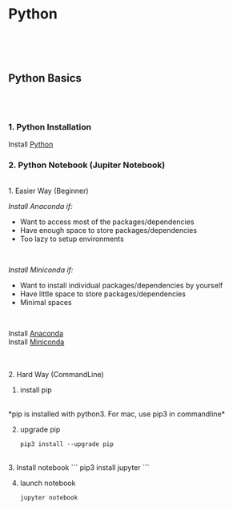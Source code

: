# Python


<br /><br /><br />
## Python Basics
<br /><br />
### 1. Python Installation

Install [Python](https://www.python.org/downloads/)
<br />
### 2. Python Notebook (Jupiter Notebook)
<br />
1. Easier Way (Beginner)

*Install Anaconda if:*
* Want to access most of the packages/dependencies
* Have enough space to store packages/dependencies
* Too lazy to setup environments
<br />

*Install Miniconda if:*
* Want to install individual packages/dependencies by yourself
* Have little space to store packages/dependencies
* Minimal spaces
<br />

Install [Anaconda](https://www.anaconda.com/)<br />
Install [Miniconda](https://docs.conda.io/en/latest/miniconda.html)

<br /><br />
2. Hard Way (CommandLine)

1. install pip
<br />
*pip is installed with python3. For mac, use pip3 in commandline*
<br />

2. upgrade pip
	```
	pip3 install --upgrade pip
	```

<br />
3. Install notebook
	```
	pip3 install jupyter
	```
<br />

4. launch notebook
	```
	jupyter notebook
	```



